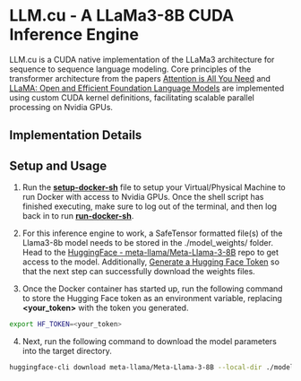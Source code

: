 # LLM.cu - A LLaMa3-8B CUDA Inference Engine

LLM.cu is a CUDA native implementation of the LLaMa3 architecture for sequence to sequence language modeling. Core principles of the transformer architecture from the papers [Attention is All You Need](https://arxiv.org/abs/1706.03762) and [LLaMA: Open and Efficient Foundation Language Models](https://arxiv.org/abs/2302.13971) are implemented using custom CUDA kernel definitions, facilitating scalable parallel processing on Nvidia GPUs.

## Implementation Details

## Setup and Usage

1. Run the **[setup-docker-sh](https://github.com/abhisheknair10/LLM.cu/blob/main/setup-docker.sh)** file to setup your Virtual/Physical Machine to run Docker with access to Nvidia GPUs. Once the shell script has finished executing, make sure to log out of the terminal, and then log back in to run **[run-docker-sh](https://github.com/abhisheknair10/LLM.cu/blob/main/run-docker.sh)**.

2. For this inference engine to work, a SafeTensor formatted file(s) of the Llama3-8b model needs to be stored in the ./model_weights/ folder. Head to the [HuggingFace - meta-llama/Meta-Llama-3-8B](https://huggingface.co/meta-llama/Meta-Llama-3-8B?text=My+name+is+Julien+and+I+like+to) repo to get access to the model. Additionally, [Generate a Hugging Face Token](https://huggingface.co/settings/tokens) so that the next step can successfully download the weights files.

3. Once the Docker container has started up, run the following command to store the Hugging Face token as an environment variable, replacing **<your_token>** with the token you generated.

```bash
export HF_TOKEN=<your_token>
```

4. Next, run the following command to download the model parameters into the target directory.

```bash
huggingface-cli download meta-llama/Meta-Llama-3-8B --local-dir ./model_weights/ --token $HF_TOKEN
```